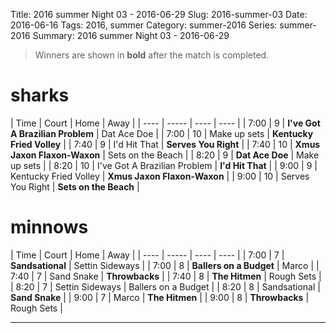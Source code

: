 Title: 2016 summer Night 03 - 2016-06-29
Slug: 2016-summer-03
Date: 2016-06-16
Tags: 2016, summer
Category: summer-2016
Series: summer-2016
Summary: 2016 summer Night 03 - 2016-06-29

> Winners are shown in **bold** after the match is completed.

sharks
=====
| Time | Court | Home | Away |
| ---- | ----- | ---- | ---- | <!-- begin table -->
| 7:00 | 9 | **I've Got A Brazilian Problem** | Dat Ace Doe |
| 7:00 | 10 | Make up sets | **Kentucky Fried Volley** |
| 7:40 | 9 | I'd Hit That | **Serves You Right** |
| 7:40 | 10 | **Xmus Jaxon Flaxon-Waxon** | Sets on the Beach |
| 8:20 | 9 | **Dat Ace Doe** | Make up sets |
| 8:20 | 10 | I've Got A Brazilian Problem | **I'd Hit That** |
| 9:00 | 9 | Kentucky Fried Volley | **Xmus Jaxon Flaxon-Waxon** |
| 9:00 | 10 | Serves You Right | **Sets on the Beach** |

<!-- end table -->
minnows
=====
| Time | Court | Home | Away |
| ---- | ----- | ---- | ---- | <!-- begin table -->
| 7:00 | 7 | **Sandsational** | Settin Sideways |
| 7:00 | 8 | **Ballers on a Budget** | Marco |
| 7:40 | 7 | Sand Snake | **Throwbacks** |
| 7:40 | 8 | **The Hitmen** | Rough Sets |
| 8:20 | 7 | Settin Sideways | Ballers on a Budget |
| 8:20 | 8 | Sandsational | **Sand Snake** |
| 9:00 | 7 | Marco | **The Hitmen** |
| 9:00 | 8 | **Throwbacks** | Rough Sets |

<!-- end table -->



---

